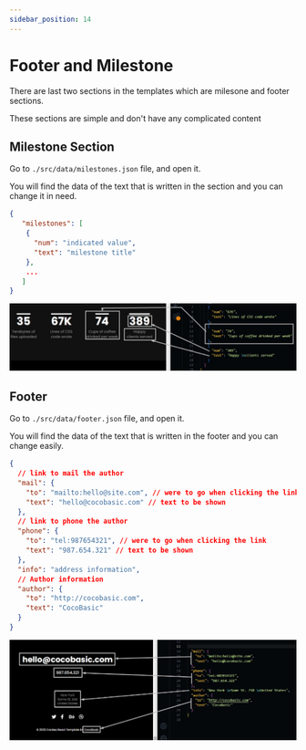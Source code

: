 ```yaml
---
sidebar_position: 14
---
```


# Footer and Milestone

There are last two sections in the templates which are milesone and footer sections.

These sections are simple and don't have any complicated content

## Milestone Section

Go to `./src/data/milestones.json` file, and open it.

You will find the data of the text that is written in the section and you can change it in need.

```json
{
   "milestones": [
    {
      "num": "indicated value",
      "text": "milestone title"
    },
    ...
   ]
}
```

![milestones](./img/others/milestones.jpg)

## Footer

Go to `./src/data/footer.json` file, and open it.

You will find the data of the text that is written in the footer and you can change easily.

```json
{
  // link to mail the author
  "mail": {
    "to": "mailto:hello@site.com", // were to go when clicking the link
    "text": "hello@cocobasic.com" // text to be shown
  },
  // link to phone the author
  "phone": {
    "to": "tel:987654321", // were to go when clicking the link
    "text": "987.654.321" // text to be shown
  },
  "info": "address information",
  // Author information
  "author": {
    "to": "http://cocobasic.com",
    "text": "CocoBasic"
  }
}
```

![milestones](./img/others/footer.jpg)

